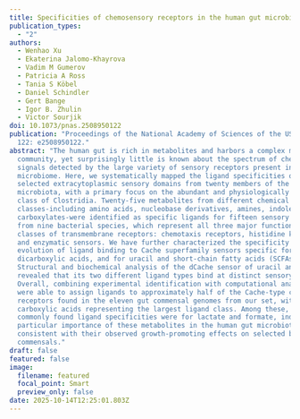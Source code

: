 ```yaml
---
title: Specificities of chemosensory receptors in the human gut microbiota
publication_types:
  - "2"
authors:
  - Wenhao Xu
  - Ekaterina Jalomo-Khayrova
  - Vadim M Gumerov
  - Patricia A Ross
  - Tania S Köbel
  - Daniel Schindler
  - Gert Bange
  - Igor B. Zhulin
  - Victor Sourjik
doi: 10.1073/pnas.2508950122
publication: "Proceedings of the National Academy of Sciences of the USA, vol.
  122: e2508950122."
abstract: "The human gut is rich in metabolites and harbors a complex microbial
  community, yet surprisingly little is known about the spectrum of chemical
  signals detected by the large variety of sensory receptors present in the gut
  microbiome. Here, we systematically mapped the ligand specificities of
  selected extracytoplasmic sensory domains from twenty members of the human gut
  microbiota, with a primary focus on the abundant and physiologically important
  class of Clostridia. Twenty-five metabolites from different chemical
  classes-including amino acids, nucleobase derivatives, amines, indole, and
  carboxylates-were identified as specific ligands for fifteen sensory domains
  from nine bacterial species, which represent all three major functional
  classes of transmembrane receptors: chemotaxis receptors, histidine kinases,
  and enzymatic sensors. We have further characterized the specificity and
  evolution of ligand binding to Cache superfamily sensors specific for lactate,
  dicarboxylic acids, and for uracil and short-chain fatty acids (SCFAs).
  Structural and biochemical analysis of the dCache sensor of uracil and SCFAs
  revealed that its two different ligand types bind at distinct sensory modules.
  Overall, combining experimental identification with computational analyses, we
  were able to assign ligands to approximately half of the Cache-type chemotaxis
  receptors found in the eleven gut commensal genomes from our set, with
  carboxylic acids representing the largest ligand class. Among these, the most
  commonly found ligand specificities were for lactate and formate, indicating a
  particular importance of these metabolites in the human gut microbiota and
  consistent with their observed growth-promoting effects on selected bacterial
  commensals."
draft: false
featured: false
image:
  filename: featured
  focal_point: Smart
  preview_only: false
date: 2025-10-14T12:25:01.803Z
---
```

